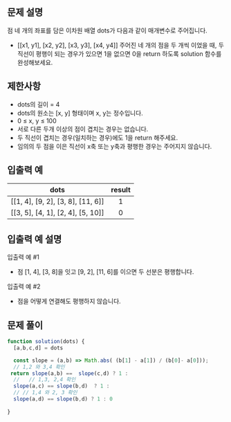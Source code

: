 ## 문제 설명
점 네 개의 좌표를 담은 이차원 배열  dots가 다음과 같이 매개변수로 주어집니다.

- [[x1, y1], [x2, y2], [x3, y3], [x4, y4]]
주어진 네 개의 점을 두 개씩 이었을 때, 두 직선이 평행이 되는 경우가 있으면 1을 없으면 0을 return 하도록 solution 함수를 완성해보세요.

## 제한사항
- dots의 길이 = 4
- dots의 원소는 [x, y] 형태이며 x, y는 정수입니다.
- 0 ≤ x, y ≤ 100
- 서로 다른 두개 이상의 점이 겹치는 경우는 없습니다.
- 두 직선이 겹치는 경우(일치하는 경우)에도 1을 return 해주세요.
- 임의의 두 점을 이은 직선이 x축 또는 y축과 평행한 경우는 주어지지 않습니다.
## 입출력 예
dots	|result
:--:|:--:
[[1, 4], [9, 2], [3, 8], [11, 6]]|	1
[[3, 5], [4, 1], [2, 4], [5, 10]]|	0

## 입출력 예 설명
입출력 예 #1

- 점 [1, 4], [3, 8]을 잇고 [9, 2], [11, 6]를 이으면 두 선분은 평행합니다.

입출력 예 #2

- 점을 어떻게 연결해도 평행하지 않습니다.

## 문제 풀이
```js
function solution(dots) {
  [a,b,c,d] = dots

  const slope = (a,b) => Math.abs( (b[1] - a[1]) / (b[0]- a[0]));
  // 1,2 와 3,4 확인
 return slope(a,b) ==  slope(c,d) ? 1 :
  //   // 1,3, 2,4 확인 
  slope(a,c) == slope(b,d)  ? 1 :
  // // 1,4 와 2, 3 확인
  slope(a,d) == slope(b,d) ? 1 : 0
  
}
```